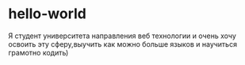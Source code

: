 # hello-world
Я студент университета направления веб технологии и очень хочу освоить эту сферу,выучить как можно больше языков и научиться грамотно кодить)
